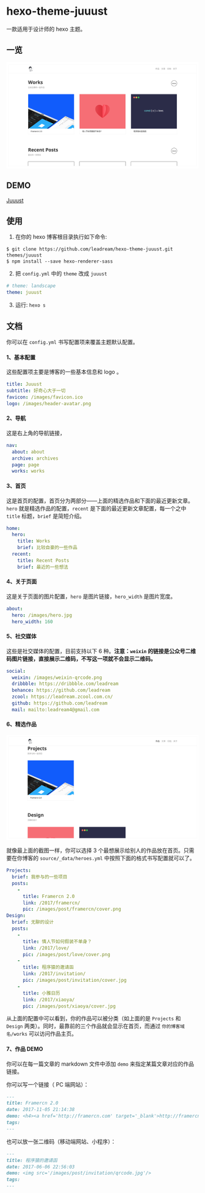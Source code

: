 # hexo-theme-juuust

一款适用于设计师的 hexo 主题。

## 一览
![Juuust](./screenshot.png)

## DEMO
[Juuust](http://juuust.com)

## 使用
1. 在你的 hexo 博客根目录执行如下命令:
```git
$ git clone https://github.com/leadream/hexo-theme-juuust.git themes/juuust
$ npm install --save hexo-renderer-sass
```

2. 把 `config.yml` 中的 `theme` 改成 `juuust`
```yml
# theme: landscape
theme: juuust
```

3. 运行: `hexo s`

## 文档
你可以在 `config.yml` 书写配置项来覆盖主题默认配置。

#### 1、基本配置
这些配置项主要是博客的一些基本信息和 logo 。
```yml
title: Juuust
subtitle: 好奇心大于一切
favicon: /images/favicon.ico
logo: /images/header-avatar.png
```

#### 2、导航
这是右上角的导航链接，
```yml
nav:
  about: about
  archive: archives
  page: page
  works: works
```

#### 3、首页
这是首页的配置，首页分为两部分——上面的精选作品和下面的最近更新文章。`hero` 就是精选作品的配置，`recent` 是下面的最近更新文章配置，每一个之中 `title` 标题，`brief` 是简短介绍。
```yml
home:
  hero:
    title: Works
    brief: 比较自豪的一些作品
  recent:
    title: Recent Posts
    brief: 最近的一些想法
```

#### 4、关于页面
这是关于页面的图片配置，`hero` 是图片链接，`hero_width` 是图片宽度。
```yml
about:
  hero: /images/hero.jpg
  hero_width: 160
```

#### 5、社交媒体
这些是社交媒体的配置，目前支持以下 6 种。**注意：`weixin` 的链接是公众号二维码图片链接，直接展示二维码，不写这一项就不会显示二维码。**
```yml
social:
  weixin: /images/weixin-qrcode.png
  dribbble: https://dribbble.com/leadream
  behance: https://github.com/leadream
  zcool: https://leadream.zcool.com.cn/
  github: https://github.com/leadream
  mail: mailto:leadream4@gmail.com
```

#### 6、精选作品
![Juuust](./works.png)

就像最上面的截图一样，你可以选择 3 个最想展示给别人的作品放在首页。只需要在你博客的 `source/_data/heroes.yml` 中按照下面的格式书写配置就可以了。

```yml
Projects:
  brief: 我参与的一些项目
  posts:
    -
      title: Framercn 2.0
      link: /2017/framercn/
      pic: /images/post/framercn/cover.png
Design:
  brief: 无聊的设计
  posts:
    -
      title: 情人节如何假装不单身？
      link: /2017/love/
      pic: /images/post/love/cover.png
    -
      title: 程序猿的邀请函
      link: /2017/invitation/
      pic: /images/post/invitation/cover.jpg
    -
      title: 小雅日历
      link: /2017/xiaoya/
      pic: /images/post/xiaoya/cover.jpg
```

从上面的配置中可以看到，你的作品可以被分类（如上面的是 `Projects` 和 `Design` 两类）。同时，最靠前的三个作品就会显示在首页，而通过 `你的博客域名/works` 可以访问作品主页。

#### 7、作品 DEMO
你可以在每一篇文章的 markdown 文件中添加 `demo` 来指定某篇文章对应的作品链接。

你可以写一个链接（ PC 端网站）：

```md
---
title: Framercn 2.0 
date: 2017-11-05 21:14:38
demo: <h4><a href='http://framercn.com' target='_blank'>http://framercn.com</a></h4>
tags:
---
```

也可以放一张二维码（移动端网站、小程序）：

```md
---
title: 程序猿的邀请函
date: 2017-06-06 22:56:03
demo: <img src='/images/post/invitation/qrcode.jpg'/>
tags:
---
```
